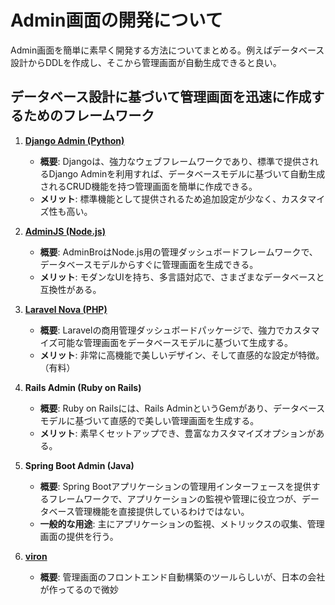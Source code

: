 # Admin画面の開発について

Admin画面を簡単に素早く開発する方法についてまとめる。例えばデータベース設計からDDLを作成し、そこから管理画面が自動生成できると良い。

## データベース設計に基づいて管理画面を迅速に作成するためのフレームワーク

1. **[Django Admin (Python)](https://docs.djangoproject.com/ja/5.1/ref/contrib/admin/)**
   - **概要**: Djangoは、強力なウェブフレームワークであり、標準で提供されるDjango Adminを利用すれば、データベースモデルに基づいて自動生成されるCRUD機能を持つ管理画面を簡単に作成できる。
   - **メリット**: 標準機能として提供されるため追加設定が少なく、カスタマイズ性も高い。

2. **[AdminJS (Node.js)](https://docs.adminjs.co/)**
   - **概要**: AdminBroはNode.js用の管理ダッシュボードフレームワークで、データベースモデルからすぐに管理画面を生成できる。
   - **メリット**: モダンなUIを持ち、多言語対応で、さまざまなデータベースと互換性がある。

3. **[Laravel Nova (PHP)](https://nova.laravel.com/)**
   - **概要**: Laravelの商用管理ダッシュボードパッケージで、強力でカスタマイズ可能な管理画面をデータベースモデルに基づいて生成する。
   - **メリット**: 非常に高機能で美しいデザイン、そして直感的な設定が特徴。（有料）

4. **Rails Admin (Ruby on Rails)**
   - **概要**: Ruby on Railsには、Rails AdminというGemがあり、データベースモデルに基づいて直感的で美しい管理画面を生成する。
   - **メリット**: 素早くセットアップでき、豊富なカスタマイズオプションがある。

5. **Spring Boot Admin (Java)**
   - **概要**: Spring Bootアプリケーションの管理用インターフェースを提供するフレームワークで、アプリケーションの監視や管理に役立つが、データベース管理機能を直接提供しているわけではない。
   - **一般的な用途**: 主にアプリケーションの監視、メトリックスの収集、管理画面の提供を行う。

6. **[viron](https://github.com/cam-inc/viron)**
   - **概要**: 管理画面のフロントエンド自動構築のツールらしいが、日本の会社が作ってるので微妙
